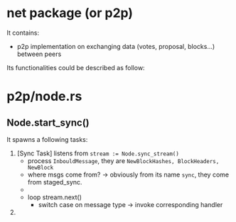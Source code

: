 # net package (or p2p)
It contains:
- p2p implementation on exchanging data (votes, proposal, blocks...) between peers

Its functionalities could be described as follow:

# p2p/node.rs
## Node.start_sync()
It spawns a following tasks:
1. [Sync Task] listens from `stream := Node.sync_stream()`
    - process `InbouldMessage`, they are `NewBlockHashes, BlockHeaders, NewBlock`
    - where msgs come from? -> obviously from its name `sync`, they come from staged_sync.
    - 
    - loop stream.next()
      - switch case on message type -> invoke corresponding handler
2. 